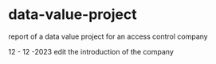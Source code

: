 # data-value-project
report of a data value project for an access control company

12 - 12 -2023
edit the introduction of the company 
